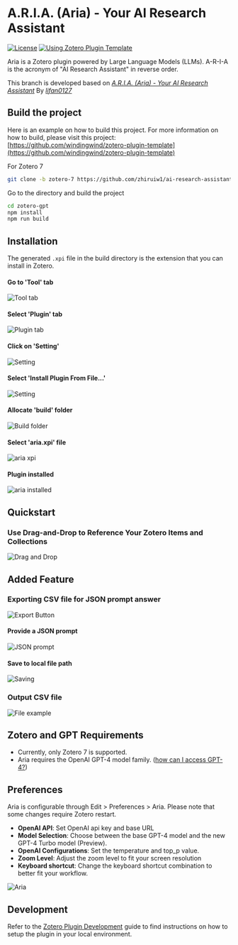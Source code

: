 # A.R.I.A. (Aria) - Your AI Research Assistant

[![License](https://img.shields.io/github/license/lifan0127/ai-research-assistant)](https://github.com/lifan0127/ai-research-assistant/blob/master/LICENSE)
[![Using Zotero Plugin Template](https://img.shields.io/badge/Using-Zotero%20Plugin%20Template-blue?style=flat-square&logo=github)](https://github.com/windingwind/zotero-plugin-template)

Aria is a Zotero plugin powered by Large Language Models (LLMs). A-R-I-A is the acronym of "AI Research Assistant" in reverse order.

This branch is developed based on [_A.R.I.A. (Aria) - Your AI Research Assistant_](https://github.com/lifan0127/ai-research-assistant) By [_lifan0127_](https://github.com/lifan0127)

## Build the project
Here is an example on how to build this project. For more information on how to build, please visit this project: [https://github.com/windingwind/zotero-plugin-template](https://github.com/windingwind/zotero-plugin-template)


For Zotero 7
```bash
git clone -b zotero-7 https://github.com/zhiruiw1/ai-research-assistant/
```
Go to the directory and build the project
```bash
cd zotero-gpt
npm install
npm run build
```

## Installation

The generated `.xpi` file in the build directory is the extension that you can install in Zotero.

#### Go to 'Tool' tab
![Tool tab](assets/screenshots/Tool-tab.png)

#### Select 'Plugin' tab
![Plugin tab](assets/screenshots/Plugin-tab.png)

#### Click on 'Setting'
![Setting](assets/screenshots/Plugin-setting.png)

#### Select 'Install Plugin From File...'
![Setting](assets/screenshots/install-plugin.png)

#### Allocate 'build' folder
![Build folder](assets/screenshots/build-folder.png)

#### Select 'aria.xpi' file
![aria xpi](assets/screenshots/select-file.png)

#### Plugin installed
![aria installed](assets/screenshots/installed.png)

## Quickstart

### Use Drag-and-Drop to Reference Your Zotero Items and Collections

![Drag and Drop](assets/videos/drag-and-drop.gif)

## Added Feature

### Exporting CSV file for JSON prompt answer

![Export Button](assets/screenshots/export-button.png)

#### Provide a JSON prompt

![JSON prompt](assets/screenshots/JSON-prompt-example.png)

#### Save to local file path

![Saving](assets/screenshots/export-example.png)

### Output CSV file
![File example](assets/screenshots/file-example.png)


## Zotero and GPT Requirements

- Currently, only Zotero 7 is supported.
- Aria requires the OpenAI GPT-4 model family. ([how can I access GPT-4?](https://help.openai.com/en/articles/7102672-how-can-i-access-gpt-4))

## Preferences

Aria is configurable through Edit > Preferences > Aria. Please note that some changes require Zotero restart.

- __OpenAI API__: Set OpenAI api key and base URL
- __Model Selection__: Choose between the base GPT-4 model and the new GPT-4 Turbo model (Preview).
- __OpenAI Configurations__: Set the temperature and top_p value.
- __Zoom Level__: Adjust the zoom level to fit your screen resolution 
- __Keyboard shortcut__: Change the keyboard shortcut combination to better fit your workflow.

![Aria](assets/screenshots/ChatGPT-configs.png)

## Development

Refer to the [Zotero Plugin Development](https://www.zotero.org/support/dev/client_coding/plugin_development) guide to find instructions on how to setup the plugin in your local environment.




